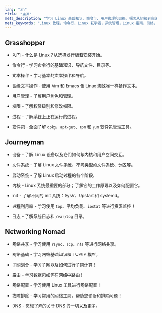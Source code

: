 ```yaml
---
lang: "zh"
title: "主页"
meta_description: "学习 Linux 基础知识、命令行、用户管理和网络。探索从初级到高级的主题，以实现有效的 Linux 系统管理。"
meta_keywords: "Linux 教程，命令行，Linux 初学者，系统管理，Linux 指南，网络，软件包管理，Linux 命令"
---
```


## Grasshopper

- 入门 - 什么是 Linux？从选择发行版和安装开始。

- 命令行 - 学习命令行的基础知识，导航文件、目录等。

- 文本操作 - 学习基本的文本操作和导航。

- 高级文本操作 - 使用 Vim 和 Emacs 像 Linux 蜘蛛猴一样操作文本。

- 用户管理 - 了解用户角色和管理。

- 权限 - 了解权限级别和修改权限。

- 进程 - 了解系统上正在运行的进程。

- 软件包 - 全面了解 `dpkg`、`apt-get`、`rpm` 和 `yum` 软件包管理工具。

## Journeyman

- 设备 - 了解 Linux 设备以及它们如何与内核和用户空间交互。

- 文件系统 - 了解 Linux 文件系统、不同类型的文件系统、分区等。

- 启动系统 - 了解 Linux 启动过程的各个阶段。

- 内核 - Linux 系统最重要的部分；了解它的工作原理以及如何配置它。

- Init - 了解不同的 init 系统：SysV、Upstart 和 systemd。

- 进程利用率 - 学习使用 `top`、平均负载、`iostat` 等进行资源监控！

- 日志 - 了解系统日志和 `/var/log` 目录。

## Networking Nomad

- 网络共享 - 学习使用 `rsync`、`scp`、`nfs` 等进行网络共享。

- 网络基础 - 学习网络基础知识和 TCP/IP 模型。

- 子网划分 - 学习子网以及如何进行子网计算！

- 路由 - 学习数据包如何在网络中路由！

- 网络配置 - 学习使用 Linux 工具进行网络配置！

- 故障排除 - 学习常用的网络工具，帮助您诊断和排除问题！

- DNS - 您想了解的关于 DNS 的一切以及更多。
